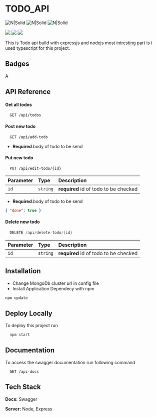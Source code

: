 # TODO_API

![N|Solid](https://img.shields.io/badge/node.js-000000?style=for-the-badge&logo=node.js&logoColor=white?logoWidth=60?color=blue) ![N|Solid](https://img.shields.io/badge/Mongodb-001E2B?style=for-the-badge&logo=mongodb) ![N|Solid](https://img.shields.io/badge/typescript-fffff5?style=for-the-badge&logo=typescript&logoColor=white?logoWidth=60?color=blue)

![](https://img.shields.io/badge/express-000000?style=for-the-badge&logo=express&logoColor=white)
![](https://img.shields.io/badge/npm-cc3534?style=for-the-badge&logo=npm&logoColor=white)
![](https://img.shields.io/badge/swagger-000000?style=for-the-badge&logo=swagger&LogoColor=ffffff)

This is Todo api build with expressjs and nodejs most intresting part is i used
typescript for this project.

## Badges

A

## API Reference

#### Get all todos

```
  GET /api/todos
```

#### Post new todo

```
  GET /api/add-todo
```

- **Required**.body of todo to be send

#### Put new todo

```
  PUT /api/edit-todo/{id}
```

| Parameter | Type     | Description                           |
| :-------- | :------- | :------------------------------------ |
| `id`      | `string` | **required** id of todo to be checked |

- **Required**.body of todo to be send

```json
{ "done": true }
```

#### Delete new todo

```java
  DELETE /api/delete-todo/{id}
```

| Parameter | Type     | Description                           |
| :-------- | :------- | :------------------------------------ |
| `id`      | `string` | **required** id of todo to be checked |

## Installation

- Change MongoDb cluster url in config file
- Install Application Dependecy with npm

```bash
npm update
```

##

## Deploy Locally

To deploy this project run

```bash
  npm start
```

## Documentation

To access the swagger documentation run following command

```
  GET /api-docs
```

## Tech Stack

**Docs:** Swagger

**Server:** Node, Express
